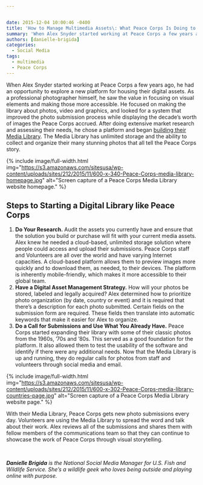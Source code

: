 ```yaml
---


date: 2015-12-04 10:00:46 -0400
title: 'How to Manage Multimedia Assets\: What Peace Corps Is Doing to Grow Its Photo and Video Archives'
summary: 'When Alex Snyder started working at Peace Corps a few years ago, he had an opportunity to explore a new platform for housing their digital assets. As a professional photographer himself, he saw the value in focusing on visual elements and making those more accessible. He focused on making the library about photos, video and'
authors: [danielle-brigida]
categories:
  - Social Media
tags:
  - multimedia
  - Peace Corps
---
```


When Alex Snyder started working at Peace Corps a few years ago, he had an opportunity to explore a new platform for housing their digital assets. As a professional photographer himself, he saw the value in focusing on visual elements and making those more accessible. He focused on making the library about photos, video and graphics, and looked for a system that improved the photo submission process while displaying the decade’s worth of images the Peace Corps accrued. After doing extensive market research and assessing their needs, he chose a platform and began [building their Media Library](http://medialibrary.peacecorps.gov/). The Media Library has unlimited storage and the ability to collect and organize their many stunning photos that all tell the Peace Corps story.


{% include image/full-width.html img="https://s3.amazonaws.com/sitesusa/wp-content/uploads/sites/212/2015/11/600-x-340-Peace-Corps-media-library-homepage.jpg" alt="Screen capture of a Peace Corps Media Library website homepage." %}

## Steps to Starting a Digital Library like Peace Corps

  1. **Do Your Research.** Audit the assets you currently have and ensure that the solution you build or purchase will fit with your current media assets. Alex knew he needed a cloud-based, unlimited storage solution where people could access and upload their submissions. Peace Corps staff and Volunteers are all over the world and have varying Internet capacities. A cloud-based platform allows them to preview images more quickly and to download them, as needed, to their devices. The platform is inherently mobile-friendly, which makes it more accessible to their global team.
  2. **Have a Digital Asset Management Strategy.** How will your photos be stored, labeled and legally acquired? Alex determined how to prioritize photo organization (by date, country or event) and it is required that there’s a description for each photo submitted. Certain fields on the submission form are required. These fields then translate into automatic keywords that make it easier for Alex to organize.
  3. **Do a Call for Submissions and Use What You Already Have.** Peace Corps started expanding their library with some of their classic photos from the 1960s, &#8217;70s and &#8217;80s. This served as a good foundation for the platform. It also allowed them to test the usability of the software and identify if there were any additional needs. Now that the Media Library is up and running, they do regular calls for photos from staff and volunteers through social media and email.


{% include image/full-width.html img="https://s3.amazonaws.com/sitesusa/wp-content/uploads/sites/212/2015/11/600-x-302-Peace-Corps-media-library-countries-page.jpg" alt="Screen capture of a Peace Corps Media Library website page." %}

With their Media Library, Peace Corps gets new photo submissions every day. Volunteers are using the Media Library to spread the word and talk about their work. Alex reviews all of the submissions and shares them with fellow members of the communications team so that they can continue to showcase the work of Peace Corps through visual storytelling.

&nbsp;

_**Danielle Brigida** is the National Social Media Manager for U.S. Fish and Wildlife Service. She&#8217;s a wildlife geek who loves being outside and playing online with purpose._